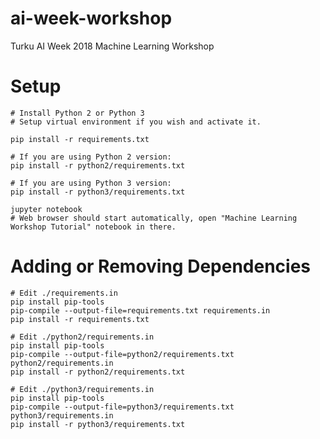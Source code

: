 # ai-week-workshop
Turku AI Week 2018 Machine Learning Workshop

Setup
=====

```
# Install Python 2 or Python 3
# Setup virtual environment if you wish and activate it.

pip install -r requirements.txt

# If you are using Python 2 version:
pip install -r python2/requirements.txt

# If you are using Python 3 version:
pip install -r python3/requirements.txt

jupyter notebook
# Web browser should start automatically, open "Machine Learning Workshop Tutorial" notebook in there.
```

Adding or Removing Dependencies
===============================

```
# Edit ./requirements.in
pip install pip-tools
pip-compile --output-file=requirements.txt requirements.in
pip install -r requirements.txt
```

```
# Edit ./python2/requirements.in
pip install pip-tools
pip-compile --output-file=python2/requirements.txt python2/requirements.in
pip install -r python2/requirements.txt
```

```
# Edit ./python3/requirements.in
pip install pip-tools
pip-compile --output-file=python3/requirements.txt python3/requirements.in
pip install -r python3/requirements.txt
```

